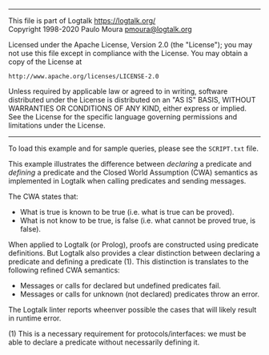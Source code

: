 ________________________________________________________________________

This file is part of Logtalk <https://logtalk.org/>  
Copyright 1998-2020 Paulo Moura <pmoura@logtalk.org>

Licensed under the Apache License, Version 2.0 (the "License");
you may not use this file except in compliance with the License.
You may obtain a copy of the License at

    http://www.apache.org/licenses/LICENSE-2.0

Unless required by applicable law or agreed to in writing, software
distributed under the License is distributed on an "AS IS" BASIS,
WITHOUT WARRANTIES OR CONDITIONS OF ANY KIND, either express or implied.
See the License for the specific language governing permissions and
limitations under the License.
________________________________________________________________________


To load this example and for sample queries, please see the `SCRIPT.txt`
file.

This example illustrates the difference between *declaring* a predicate and
*defining* a predicate and the Closed World Assumption (CWA) semantics as
implemented in Logtalk when calling predicates and sending messages.

The CWA states that:

- What is true is known to be true (i.e. what is true can be proved).
- What is not know to be true, is false (i.e. what cannot be proved true,
is false).

When applied to Logtalk (or Prolog), proofs are constructed using predicate
definitions. But Logtalk also provides a clear distinction between declaring
a predicate and defining a predicate (1). This distinction is translates to
the following refined CWA semantics:

- Messages or calls for declared but undefined predicates fail.
- Messages or calls for unknown (not declared) predicates throw an error.

The Logtalk linter reports wheenver possible the cases that will likely
result in runtime error.

(1) This is a necessary requirement for protocols/interfaces: we must be
able to declare a predicate without necessarily defining it.
